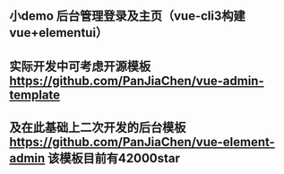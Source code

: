 ## 小demo 后台管理登录及主页（vue-cli3构建  vue+elementui）   
## 实际开发中可考虑开源模板<https://github.com/PanJiaChen/vue-admin-template>
## 及在此基础上二次开发的后台模板<https://github.com/PanJiaChen/vue-element-admin> 该模板目前有42000star
